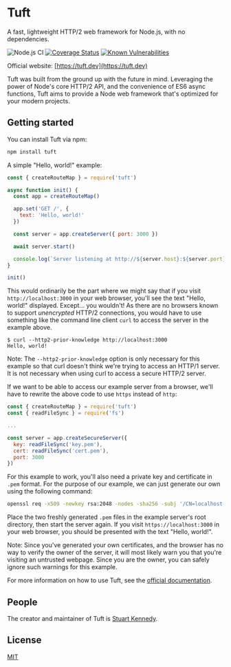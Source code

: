 # Tuft

A fast, lightweight HTTP/2 web framework for Node.js, with no dependencies.

![Node.js CI](https://github.com/tuftjs/tuft/workflows/Node.js%20CI/badge.svg)
[![Coverage Status](https://coveralls.io/repos/github/tuftjs/tuft/badge.svg)](https://coveralls.io/github/tuftjs/tuft)
[![Known Vulnerabilities](https://snyk.io/test/github/tuftjs/tuft/badge.svg?targetFile=package.json)](https://snyk.io/test/github/tuftjs/tuft?targetFile=package.json)

Official website: [https://tuft.dev](https://tuft.dev)

Tuft was built from the ground up with the future in mind. Leveraging the power of Node's core HTTP/2 API, and the convenience of ES6 async functions, Tuft aims to provide a Node web framework that's optimized for your modern projects.

## Getting started
You can install Tuft via npm:
```sh
npm install tuft
```

A simple "Hello, world!" example:
```js
const { createRouteMap } = require('tuft')

async function init() {
  const app = createRouteMap()

  app.set('GET /', {
    text: 'Hello, world!'
  })

  const server = app.createServer({ port: 3000 })

  await server.start()

  console.log(`Server listening at http://${server.host}:${server.port}`)
}

init()
```
This would ordinarily be the part where we might say that if you visit `http://localhost:3000` in your web browser, you'll see the text "Hello, world!" displayed. Except... you wouldn't! As there are no browsers known to support *unencrypted* HTTP/2 connections, you would have to use something like the command line client `curl` to access the server in the example above.

```
$ curl --http2-prior-knowledge http://localhost:3000
Hello, world!
```

Note: The `--http2-prior-knowledge` option is only necessary for this example so that curl doesn't think we're trying to access an HTTP/1 server.
It is not necessary when using curl to access a secure HTTP/2 server.

If we want to be able to access our example server from a browser, we'll have to rewrite the above code to use `https` instead of `http`:

```js
const { createRouteMap } = require('tuft')
const { readFileSync } = require('fs')

...

const server = app.createSecureServer({
  key: readFileSync('key.pem'),
  cert: readFileSync('cert.pem'),
  port: 3000
})
```
For this example to work, you'll also need a private key and certificate in `.pem` format. For the purpose of our example, we can just generate our own using the following command:

```sh
openssl req -x509 -newkey rsa:2048 -nodes -sha256 -subj '/CN=localhost' -keyout key.pem -out cert.pem
```

Place the two freshly generated `.pem` files in the example server's root directory, then start the server again. If you visit `https://localhost:3000` in your web browser, you should be presented with the text "Hello, world!".

Note: Since you've generated your own certificates, and the browser has no way to verify the owner of the server, it will most likely warn you that you're visiting an untrusted webpage. Since you are the owner, you can safely ignore such warnings for this example.

For more information on how to use Tuft, see the [official documentation](https://tuft.dev/docs).

## People
The creator and maintainer of Tuft is [Stuart Kennedy](https://github.com/rav2040).

## License
[MIT](https://github.com/tuftjs/tuft/blob/master/LICENSE)
